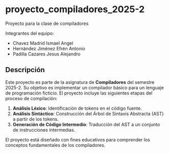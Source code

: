 # proyecto_compiladores_2025-2
Proyecto para la clase de compiladores

Integrantes del equipo:
- Chavez Madrid Ismael Angel
- Hernández Jiménez Efrén Antonio
- Padilla Cazares Jesus Alejandro


## Descripción

Este proyecto es parte de la asignatura de **Compiladores** del semestre 2025-2. Su objetivo es implementar un compilador básico para un lenguaje de programación ficticio. El proyecto incluye las siguientes etapas del proceso de compilación:

1. **Análisis Léxico**: Identificación de tokens en el código fuente.
2. **Análisis Sintáctico**: Construcción del Árbol de Sintaxis Abstracta (AST) a partir de los tokens.
3. **Generación de Código Intermedio**: Traducción del AST a un conjunto de instrucciones intermedias.

El proyecto está diseñado con fines educativos para comprender los conceptos fundamentales de los compiladores.